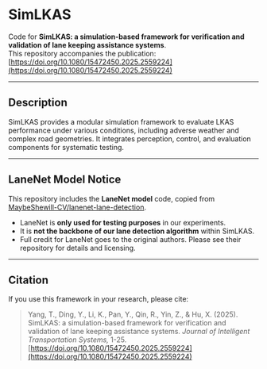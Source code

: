 # SimLKAS

Code for **SimLKAS: a simulation-based framework for verification and validation of lane keeping assistance systems**.  
This repository accompanies the publication:  
[https://doi.org/10.1080/15472450.2025.2559224](https://doi.org/10.1080/15472450.2025.2559224)

---

## Description
SimLKAS provides a modular simulation framework to evaluate LKAS performance under various conditions, including adverse weather and complex road geometries. It integrates perception, control, and evaluation components for systematic testing.

---

## LaneNet Model Notice
This repository includes the **LaneNet model** code, copied from  
[MaybeShewill-CV/lanenet-lane-detection](https://github.com/MaybeShewill-CV/lanenet-lane-detection).  

- LaneNet is **only used for testing purposes** in our experiments.  
- It is **not the backbone of our lane detection algorithm** within SimLKAS.  
- Full credit for LaneNet goes to the original authors. Please see their repository for details and licensing.

---

## Citation
If you use this framework in your research, please cite:

> Yang, T., Ding, Y., Li, K., Pan, Y., Qin, R., Yin, Z., & Hu, X. (2025).
> SimLKAS: a simulation-based framework for verification and validation of lane keeping assistance systems. 
> *Journal of Intelligent Transportation Systems,* 1-25.
> [https://doi.org/10.1080/15472450.2025.2559224](https://doi.org/10.1080/15472450.2025.2559224)
